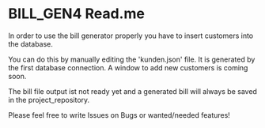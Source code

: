 # BILL_GEN4 Read.me

In order to use the bill generator properly you have to insert customers into the database.

You can do this by manually editing the 'kunden.json' file. It is generated by the first database connection.
A window to add new customers is coming soon.

The bill file output ist not ready yet and a generated bill will always be saved in the project_repository.

Please feel free to write Issues on Bugs or wanted/needed features!

